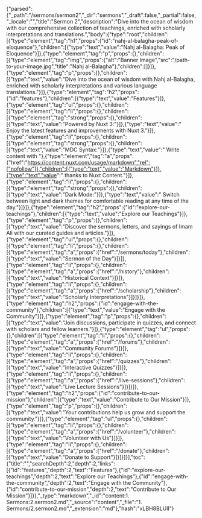 {"parsed":{"_path":"/sermons/sermon2","_dir":"sermons","_draft":false,"_partial":false,"_locale":"","title":"Sermon 2","description":"Dive into the ocean of wisdom with our comprehensive collection of teachings, enriched with scholarly interpretations and translations.","body":{"type":"root","children":[{"type":"element","tag":"h1","props":{"id":"nahj-al-balagha-peak-of-eloquence"},"children":[{"type":"text","value":"Nahj al-Balagha: Peak of Eloquence"}]},{"type":"element","tag":"p","props":{},"children":[{"type":"element","tag":"img","props":{"alt":"Banner Image","src":"/path-to-your-image.jpg","title":"Nahj al-Balagha"},"children":[]}]},{"type":"element","tag":"p","props":{},"children":[{"type":"text","value":"Dive into the ocean of wisdom with Nahj al-Balagha, enriched with scholarly interpretations and various language translations."}]},{"type":"element","tag":"h2","props":{"id":"features"},"children":[{"type":"text","value":"Features"}]},{"type":"element","tag":"ul","props":{},"children":[{"type":"element","tag":"li","props":{},"children":[{"type":"element","tag":"strong","props":{},"children":[{"type":"text","value":"Powered by Nuxt 3:"}]},{"type":"text","value":" Enjoy the latest features and improvements with Nuxt 3."}]},{"type":"element","tag":"li","props":{},"children":[{"type":"element","tag":"strong","props":{},"children":[{"type":"text","value":"MDC Syntax:"}]},{"type":"text","value":" Write content with "},{"type":"element","tag":"a","props":{"href":"https://content.nuxt.com/usage/markdown","rel":["nofollow"]},"children":[{"type":"text","value":"Markdown"}]},{"type":"text","value":" thanks to Nuxt Content."}]},{"type":"element","tag":"li","props":{},"children":[{"type":"element","tag":"strong","props":{},"children":[{"type":"text","value":"Dark Mode:"}]},{"type":"text","value":" Switch between light and dark themes for comfortable reading at any time of the day."}]}]},{"type":"element","tag":"h2","props":{"id":"explore-our-teachings"},"children":[{"type":"text","value":"Explore our Teachings"}]},{"type":"element","tag":"p","props":{},"children":[{"type":"text","value":"Discover the sermons, letters, and sayings of Imam Ali with our curated guides and articles."}]},{"type":"element","tag":"ul","props":{},"children":[{"type":"element","tag":"li","props":{},"children":[{"type":"element","tag":"a","props":{"href":"/sermons/today"},"children":[{"type":"text","value":"Sermon of the Day"}]}]},{"type":"element","tag":"li","props":{},"children":[{"type":"element","tag":"a","props":{"href":"/history"},"children":[{"type":"text","value":"Historical Context"}]}]},{"type":"element","tag":"li","props":{},"children":[{"type":"element","tag":"a","props":{"href":"/scholarship"},"children":[{"type":"text","value":"Scholarly Interpretations"}]}]}]},{"type":"element","tag":"h2","props":{"id":"engage-with-the-community"},"children":[{"type":"text","value":"Engage with the Community"}]},{"type":"element","tag":"p","props":{},"children":[{"type":"text","value":"Join discussions, participate in quizzes, and connect with scholars and fellow learners."}]},{"type":"element","tag":"ul","props":{},"children":[{"type":"element","tag":"li","props":{},"children":[{"type":"element","tag":"a","props":{"href":"/forums"},"children":[{"type":"text","value":"Community Forums"}]}]},{"type":"element","tag":"li","props":{},"children":[{"type":"element","tag":"a","props":{"href":"/quizzes"},"children":[{"type":"text","value":"Interactive Quizzes"}]}]},{"type":"element","tag":"li","props":{},"children":[{"type":"element","tag":"a","props":{"href":"/live-sessions"},"children":[{"type":"text","value":"Live Lecture Sessions"}]}]}]},{"type":"element","tag":"h2","props":{"id":"contribute-to-our-mission"},"children":[{"type":"text","value":"Contribute to Our Mission"}]},{"type":"element","tag":"p","props":{},"children":[{"type":"text","value":"Your contributions help us grow and support the community."}]},{"type":"element","tag":"ul","props":{},"children":[{"type":"element","tag":"li","props":{},"children":[{"type":"element","tag":"a","props":{"href":"/volunteer"},"children":[{"type":"text","value":"Volunteer with Us"}]}]},{"type":"element","tag":"li","props":{},"children":[{"type":"element","tag":"a","props":{"href":"/donate"},"children":[{"type":"text","value":"Donate to Support"}]}]}]}],"toc":{"title":"","searchDepth":2,"depth":2,"links":[{"id":"features","depth":2,"text":"Features"},{"id":"explore-our-teachings","depth":2,"text":"Explore our Teachings"},{"id":"engage-with-the-community","depth":2,"text":"Engage with the Community"},{"id":"contribute-to-our-mission","depth":2,"text":"Contribute to Our Mission"}]}},"_type":"markdown","_id":"content:1. Sermons:2.sermon2.md","_source":"content","_file":"1. Sermons/2.sermon2.md","_extension":"md"},"hash":"xLBH8BLUlI"}